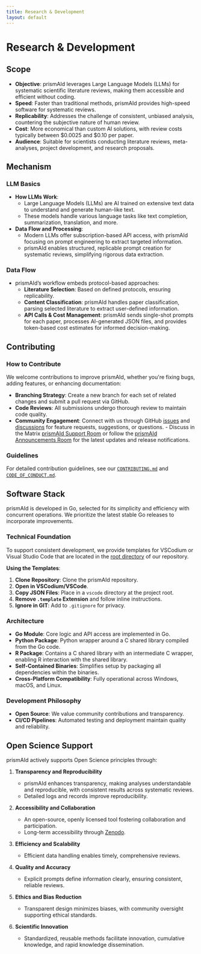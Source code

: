 ```yaml
---
title: Research & Development
layout: default
---
```


# Research & Development

## Scope
- **Objective**: prismAId leverages Large Language Models (LLMs) for systematic scientific literature reviews, making them accessible and efficient without coding.
- **Speed**: Faster than traditional methods, prismAId provides high-speed software for systematic reviews.
- **Replicability**: Addresses the challenge of consistent, unbiased analysis, countering the subjective nature of human review.
- **Cost**: More economical than custom AI solutions, with review costs typically between $0.0025 and $0.10 per paper.
- **Audience**: Suitable for scientists conducting literature reviews, meta-analyses, project development, and research proposals.

## Mechanism

### LLM Basics
- **How LLMs Work**:
  - Large Language Models (LLMs) are AI trained on extensive text data to understand and generate human-like text.
  - These models handle various language tasks like text completion, summarization, translation, and more.
- **Data Flow and Processing**:
  - Modern LLMs offer subscription-based API access, with prismAId focusing on prompt engineering to extract targeted information.
  - prismAId enables structured, replicable prompt creation for systematic reviews, simplifying rigorous data extraction.

### Data Flow
- prismAId’s workflow embeds protocol-based approaches:
  - **Literature Selection**: Based on defined protocols, ensuring replicability.
  - **Content Classification**: prismAId handles paper classification, parsing selected literature to extract user-defined information.
  - **API Calls & Cost Management**: prismAId sends single-shot prompts for each paper, processes AI-generated JSON files, and provides token-based cost estimates for informed decision-making.

## Contributing

### How to Contribute
We welcome contributions to improve prismAId, whether you're fixing bugs, adding features, or enhancing documentation:
- **Branching Strategy**: Create a new branch for each set of related changes and submit a pull request via GitHub.
- **Code Reviews**: All submissions undergo thorough review to maintain code quality.
- **Community Engagement**: Connect with us through GitHub [issues](https://github.com/open-and-sustainable/prismaid/issues) and [discussions](https://github.com/open-and-sustainable/prismaid/discussions) for feature requests, suggestions, or questions. - Discuss in the Matrix [prismAId Support Room](https://matrix.to/#/#prismAId-support:matrix.org) or follow the [prismAId Announcements Room](https://matrix.to/#/#prismAId-announcements:matrix.org) for the latest updates and release notifications.

### Guidelines
For detailed contribution guidelines, see our [`CONTRIBUTING.md`](CONTRIBUTING.md) and [`CODE_OF_CONDUCT.md`](CODE_OF_CONDUCT.md).

## Software Stack

prismAId is developed in Go, selected for its simplicity and efficiency with concurrent operations. We prioritize the latest stable Go releases to incorporate improvements.

### Technical Foundation
To support consistent development, we provide templates for VSCodium or Visual Studio Code that are located in the [root directory](https://github.com/open-and-sustainable/prismaid/tree/main) of our repository.

**Using the Templates**:
1. **Clone Repository**: Clone the prismAId repository.
2. **Open in VSCodium/VSCode**.
3. **Copy JSON Files**: Place in a `vscode` directory at the project root.
4. **Remove `.template` Extension** and follow inline instructions.
5. **Ignore in GIT**: Add to `.gitignore` for privacy.

### Architecture
- **Go Module**: Core logic and API access are implemented in Go.
- **Python Package**: Python wrapper around a C shared library compiled from the Go code.
- **R Package**: Contains a C shared library with an intermediate C wrapper, enabling R interaction with the shared library.
- **Self-Contained Binaries**: Simplifies setup by packaging all dependencies within the binaries.
- **Cross-Platform Compatibility**: Fully operational across Windows, macOS, and Linux.

### Development Philosophy
- **Open Source**: We value community contributions and transparency.
- **CI/CD Pipelines**: Automated testing and deployment maintain quality and reliability.

## Open Science Support
prismAId actively supports Open Science principles through:

1. **Transparency and Reproducibility**
   - prismAId enhances transparency, making analyses understandable and reproducible, with consistent results across systematic reviews.
   - Detailed logs and records improve reproducibility.

2. **Accessibility and Collaboration**
   - An open-source, openly licensed tool fostering collaboration and participation.
   - Long-term accessibility through [Zenodo](https://zenodo.org/doi/10.5281/zenodo.11210796).

3. **Efficiency and Scalability**
   - Efficient data handling enables timely, comprehensive reviews.

4. **Quality and Accuracy**
   - Explicit prompts define information clearly, ensuring consistent, reliable reviews.

5. **Ethics and Bias Reduction**
   - Transparent design minimizes biases, with community oversight supporting ethical standards.

6. **Scientific Innovation**
   - Standardized, reusable methods facilitate innovation, cumulative knowledge, and rapid knowledge dissemination.



<div id="wcb" class="carbonbadge"></div>
<script src="https://unpkg.com/website-carbon-badges@1.1.3/b.min.js" defer></script>